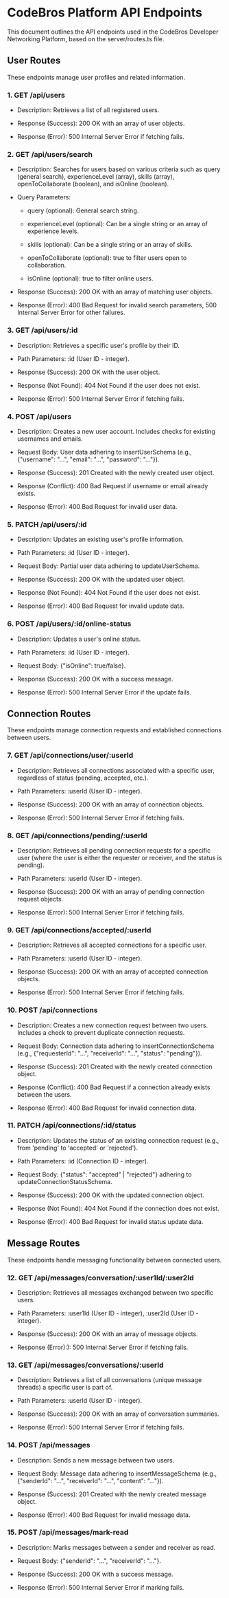 # CodeBros Platform API Endpoints

This document outlines the API endpoints used in the CodeBros Developer Networking Platform, based on the server/routes.ts file.

## User Routes

These endpoints manage user profiles and related information.

### 1. GET /api/users

- Description: Retrieves a list of all registered users.

- Response (Success): 200 OK with an array of user objects.

- Response (Error): 500 Internal Server Error if fetching fails.

### 2. GET /api/users/search

- Description: Searches for users based on various criteria such as query (general search), experienceLevel (array), skills (array), openToCollaborate (boolean), and isOnline (boolean).

- Query Parameters:
  - query (optional): General search string.

  - experienceLevel (optional): Can be a single string or an array of experience levels.

  - skills (optional): Can be a single string or an array of skills.

  - openToCollaborate (optional): true to filter users open to collaboration.

  - isOnline (optional): true to filter online users.

- Response (Success): 200 OK with an array of matching user objects.

- Response (Error): 400 Bad Request for invalid search parameters, 500 Internal Server Error for other failures.

### 3. GET /api/users/:id

- Description: Retrieves a specific user's profile by their ID.

- Path Parameters: :id (User ID - integer).

- Response (Success): 200 OK with the user object.

- Response (Not Found): 404 Not Found if the user does not exist.

- Response (Error): 500 Internal Server Error if fetching fails.

### 4. POST /api/users

- Description: Creates a new user account. Includes checks for existing usernames and emails.

- Request Body: User data adhering to insertUserSchema (e.g., {"username": "...", "email": "...", "password": "..."}).

- Response (Success): 201 Created with the newly created user object.

- Response (Conflict): 400 Bad Request if username or email already exists.

- Response (Error): 400 Bad Request for invalid user data.

### 5. PATCH /api/users/:id

- Description: Updates an existing user's profile information.

- Path Parameters: :id (User ID - integer).

- Request Body: Partial user data adhering to updateUserSchema.

- Response (Success): 200 OK with the updated user object.

- Response (Not Found): 404 Not Found if the user does not exist.

- Response (Error): 400 Bad Request for invalid update data.

### 6. POST /api/users/:id/online-status

- Description: Updates a user's online status.

- Path Parameters: :id (User ID - integer).

- Request Body: {"isOnline": true/false}.

- Response (Success): 200 OK with a success message.

- Response (Error): 500 Internal Server Error if the update fails.

## Connection Routes

These endpoints manage connection requests and established connections between users.

### 7. GET /api/connections/user/:userId

- Description: Retrieves all connections associated with a specific user, regardless of status (pending, accepted, etc.).

- Path Parameters: :userId (User ID - integer).

- Response (Success): 200 OK with an array of connection objects.

- Response (Error): 500 Internal Server Error if fetching fails.

### 8. GET /api/connections/pending/:userId

- Description: Retrieves all pending connection requests for a specific user (where the user is either the requester or receiver, and the status is pending).

- Path Parameters: :userId (User ID - integer).

- Response (Success): 200 OK with an array of pending connection request objects.

- Response (Error): 500 Internal Server Error if fetching fails.

### 9. GET /api/connections/accepted/:userId

- Description: Retrieves all accepted connections for a specific user.

- Path Parameters: :userId (User ID - integer).

- Response (Success): 200 OK with an array of accepted connection objects.

- Response (Error): 500 Internal Server Error if fetching fails.

### 10. POST /api/connections

- Description: Creates a new connection request between two users. Includes a check to prevent duplicate connection requests.

- Request Body: Connection data adhering to insertConnectionSchema (e.g., {"requesterId": "...", "receiverId": "...", "status": "pending"}).

- Response (Success): 201 Created with the newly created connection object.

- Response (Conflict): 400 Bad Request if a connection already exists between the users.

- Response (Error): 400 Bad Request for invalid connection data.

### 11. PATCH /api/connections/:id/status

- Description: Updates the status of an existing connection request (e.g., from 'pending' to 'accepted' or 'rejected').

- Path Parameters: :id (Connection ID - integer).

- Request Body: {"status": "accepted" | "rejected"} adhering to updateConnectionStatusSchema.

- Response (Success): 200 OK with the updated connection object.

- Response (Not Found): 404 Not Found if the connection does not exist.

- Response (Error): 400 Bad Request for invalid status update data.

## Message Routes

These endpoints handle messaging functionality between connected users.

### 12. GET /api/messages/conversation/:user1Id/:user2Id

- Description: Retrieves all messages exchanged between two specific users.

- Path Parameters: :user1Id (User ID - integer), :user2Id (User ID - integer).

- Response (Success): 200 OK with an array of message objects.

- Response (Error):): 500 Internal Server Error if fetching fails.

### 13. GET /api/messages/conversations/:userId

- Description: Retrieves a list of all conversations (unique message threads) a specific user is part of.

- Path Parameters: :userId (User ID - integer).

- Response (Success): 200 OK with an array of conversation summaries.

- Response (Error): 500 Internal Server Error if fetching fails.

### 14. POST /api/messages

- Description: Sends a new message between two users.

- Request Body: Message data adhering to insertMessageSchema (e.g., {"senderId": "...", "receiverId": "...", "content": "..."}).

- Response (Success): 201 Created with the newly created message object.

- Response (Error): 400 Bad Request for invalid message data.

### 15. POST /api/messages/mark-read

- Description: Marks messages between a sender and receiver as read.

- Request Body: {"senderId": "...", "receiverId": "..."}.

- Response (Success): 200 OK with a success message.

- Response (Error): 500 Internal Server Error if marking fails.
